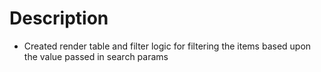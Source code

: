 #   Description
* Created render table and filter logic for filtering the items based upon the value passed in search params